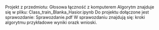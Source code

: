 Projekt z przedmiotu: Głosowa łączność z komputerem 
Algorytm znajduje się w pliku: Class_train_Blanka_Hasior.ipynb
Do projektu dołączone jest sprawozdanie: Sprawozdanie.pdf 
W sprawozdaniu znajdują się: kroki algorytmu przykładowe wyniki orazk wnioski.
